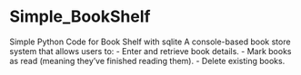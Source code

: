 # Simple_BookShelf
Simple Python Code for Book Shelf with sqlite
A console-based book store system that allows users to:
    - Enter and retrieve book details.
    - Mark books as read (meaning they’ve finished reading them).
    - Delete existing books.

